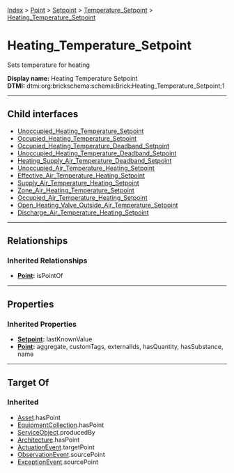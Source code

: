 [Index](../../../../index.md) > [Point](../../../Point.md) > [Setpoint](../../Setpoint.md) > [Temperature_Setpoint](../Temperature_Setpoint.md) > [Heating_Temperature_Setpoint](#)
# Heating_Temperature_Setpoint

Sets temperature for heating


**Display name:** Heating Temperature Setpoint<br />
**DTMI:** dtmi:org:brickschema:schema:Brick:Heating_Temperature_Setpoint;1

---

## Child interfaces
* [Unoccupied_Heating_Temperature_Setpoint](Unoccupied_Heating_Temperature_Setpoint.md)
* [Occupied_Heating_Temperature_Setpoint](Occupied_Heating_Temperature_Setpoint.md)
* [Occupied_Heating_Temperature_Deadband_Setpoint](../Temperature_Deadband_Setpoint/Occupied_Heating_Temperature_Deadband_Setpoint.md)
* [Unoccupied_Heating_Temperature_Deadband_Setpoint](../Temperature_Deadband_Setpoint/Unoccupied_Heating_Temperature_Deadband_Setpoint.md)
* [Heating_Supply_Air_Temperature_Deadband_Setpoint](../Temperature_Deadband_Setpoint/Supply_Air_Temperature_Deadband_Setpoint/Heating_Supply_Air_Temperature_Deadband_Setpoint.md)
* [Unoccupied_Air_Temperature_Heating_Setpoint](../Air_Temperature_Setpoint/Unoccupied_Air_Temperature_Setpoint/Unoccupied_Air_Temperature_Heating_Setpoint.md)
* [Effective_Air_Temperature_Heating_Setpoint](../Air_Temperature_Setpoint/Effective_Air_Temperature_Setpoint/Effective_Air_Temperature_Heating_Setpoint.md)
* [Supply_Air_Temperature_Heating_Setpoint](../Air_Temperature_Setpoint/Supply_Air_Temperature_Setpoint/Supply_Air_Temperature_Heating_Setpoint.md)
* [Zone_Air_Heating_Temperature_Setpoint](../Air_Temperature_Setpoint/Zone_Air_Temperature_Setpoint/Zone_Air_Heating_Temperature_Setpoint.md)
* [Occupied_Air_Temperature_Heating_Setpoint](../Air_Temperature_Setpoint/Occupied_Air_Temperature_Setpoint/Occupied_Air_Temperature_Heating_Setpoint.md)
* [Open_Heating_Valve_Outside_Air_Temperature_Setpoint](../Air_Temperature_Setpoint/Outside_Air_Temperature_Setpoint/Open_Heating_Valve_Outside_Air_Temperature_Setpoint.md)
* [Discharge_Air_Temperature_Heating_Setpoint](../Air_Temperature_Setpoint/Discharge_Air_Temperature_Setpoint/Discharge_Air_Temperature_Heating_Setpoint/Discharge_Air_Temperature_Heating_Setpoint.md)

---

## Relationships

### Inherited Relationships
* **[Point](../../../Point.md):** isPointOf

---

## Properties

### Inherited Properties
* **[Setpoint](../../Setpoint.md):** lastKnownValue
* **[Point](../../../Point.md):** aggregate, customTags, externalIds, hasQuantity, hasSubstance, name

---

## Target Of
### Inherited
* [Asset](../../../../Asset/Asset.md).hasPoint
* [EquipmentCollection](../../../../Collection/EquipmentCollection.md).hasPoint
* [ServiceObject](../../../../Information/ServiceObject/ServiceObject.md).producedBy
* [Architecture](../../../../Space/Architecture/Architecture.md).hasPoint
* [ActuationEvent](../../../../Event/PointEvent/ActuationEvent.md).targetPoint
* [ObservationEvent](../../../../Event/PointEvent/ObservationEvent.md).sourcePoint
* [ExceptionEvent](../../../../Event/PointEvent/ExceptionEvent.md).sourcePoint
